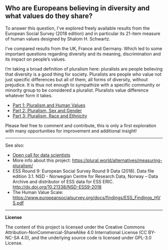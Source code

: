 ## Who are Europeans believing in diversity and what values do they share? 

To answer this question, I've explored freely available results from the European Social Survey (2018 edition) and in particular its 21-item measure of human values designed by Shalom H. Schwartz.

I’ve compared results from the UK, France and Germany. Which led to some important questions regarding diversity and its meaning, discrimination and its impact on people’s values.

I’m taking a broad definition of pluralism here: pluralists are people believing that diversity is a good thing for society. Pluralists are people who value not just specific differences but all of them, all forms of diversity, without prejudice. It is thus not enough to sympathize with a specific community or minority group to be considered a pluralist. Pluralists value difference whatever form it takes.

- [Part 1: Pluralism and Human Values](1_Pluralism_Human_Values.ipynb)
- [Part 2: Pluralism, Sex and Gender](2_Pluralism_Sex&Gender.ipynb)
- [Part 3: Pluralism, Race and Ethnicity](3_Pluralism_Race&Ethnicity.ipynb)

Please feel free to comment and contribute, this is only a first exploration with many opportunities for improvement and additional insight!

---
See also:
- [Open call for data scientists](https://github.com/bruchansky/pluralism)
- More info about this project: https://plural.world/alternatives/measuring-pluralism/
- ESS Round 9: European Social Survey Round 9 Data (2018). Data file edition 3.1. NSD - Norwegian Centre for Research Data, Norway – Data Archive and distributor of ESS data for ESS ERIC. http://dx.doi.org/10.21338/NSD-ESS9-2018
- The Human Value Scale: https://www.europeansocialsurvey.org/docs/findings/ESS_Findings_HVS.pdf

---
**License**

The content of this project is licensed under the Creative Commons Attribution-NonCommercial-ShareAlike 4.0 International License (CC BY-NC-SA 4.0), and the underlying source code is licensed under GPL-3.0 License.

